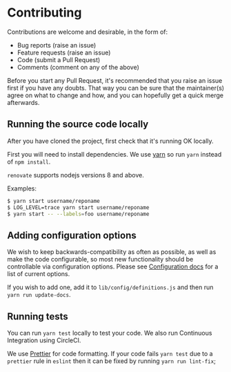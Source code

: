 # Contributing

Contributions are welcome and desirable, in the form of:

- Bug reports (raise an issue)
- Feature requests (raise an issue)
- Code (submit a Pull Request)
- Comments (comment on any of the above)

Before you start any Pull Request, it's recommended that you raise an issue first if you have any doubts. That way you can be sure that the maintainer(s) agree on what to change and how, and you can hopefully get a quick merge afterwards.

## Running the source code locally

After you have cloned the project, first check that it's running OK locally.

First you will need to install dependencies. We use [yarn](https://github.com/yarnpkg/yarn) so run `yarn` instead of `npm install`.

`renovate` supports nodejs versions 8 and above.

Examples:

```sh
$ yarn start username/reponame
$ LOG_LEVEL=trace yarn start username/reponame
$ yarn start -- --labels=foo username/reponame
```

## Adding configuration options

We wish to keep backwards-compatibility as often as possible, as well as make the code configurable, so most new functionality should be controllable via configuration options.
Please see [Configuration docs](docs/configuration.md) for a list of current options.

If you wish to add one, add it to `lib/config/definitions.js` and then run `yarn run update-docs`.

## Running tests

You can run `yarn test` locally to test your code. We also run Continuous Integration using CircleCI.

We use [Prettier](https://github.com/prettier/prettier) for code formatting. If your code fails `yarn test` due to a `prettier` rule in `eslint` then it can be fixed by running `yarn run lint-fix`;
